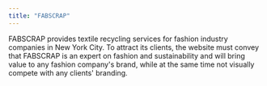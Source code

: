 ```yaml
---
title: "FABSCRAP"
---
```

FABSCRAP provides textile recycling services for fashion industry companies in New York City. To attract its clients, the website must convey that FABSCRAP is an expert on fashion and sustainability and will bring value to any fashion company's brand, while at the same time not visually compete with any clients' branding.
